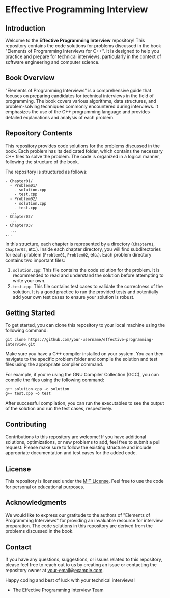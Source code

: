 # Effective Programming Interview

## Introduction

Welcome to the **Effective Programming Interview** repository! This repository contains the code solutions for problems discussed in the book "Elements of Programming Interviews for C++". It is designed to help you practice and prepare for technical interviews, particularly in the context of software engineering and computer science.

## Book Overview

"Elements of Programming Interviews" is a comprehensive guide that focuses on preparing candidates for technical interviews in the field of programming. The book covers various algorithms, data structures, and problem-solving techniques commonly encountered during interviews. It emphasizes the use of the C++ programming language and provides detailed explanations and analysis of each problem.

## Repository Contents

This repository provides code solutions for the problems discussed in the book. Each problem has its dedicated folder, which contains the necessary C++ files to solve the problem. The code is organized in a logical manner, following the structure of the book.

The repository is structured as follows:

```
- Chapter01/
  - Problem01/
    - solution.cpp
    - test.cpp
  - Problem02/
    - solution.cpp
    - test.cpp
  ...
- Chapter02/
  ...
- Chapter03/
  ...
...
```

In this structure, each chapter is represented by a directory (`Chapter01`, `Chapter02`, etc.). Inside each chapter directory, you will find subdirectories for each problem (`Problem01`, `Problem02`, etc.). Each problem directory contains two important files:

1. `solution.cpp`: This file contains the code solution for the problem. It is recommended to read and understand the solution before attempting to write your own.
2. `test.cpp`: This file contains test cases to validate the correctness of the solution. It is a good practice to run the provided tests and potentially add your own test cases to ensure your solution is robust.

## Getting Started

To get started, you can clone this repository to your local machine using the following command:

```
git clone https://github.com/your-username/effective-programming-interview.git
```

Make sure you have a C++ compiler installed on your system. You can then navigate to the specific problem folder and compile the solution and test files using the appropriate compiler command.

For example, if you're using the GNU Compiler Collection (GCC), you can compile the files using the following command:

```
g++ solution.cpp -o solution
g++ test.cpp -o test
```

After successful compilation, you can run the executables to see the output of the solution and run the test cases, respectively.

## Contributing

Contributions to this repository are welcome! If you have additional solutions, optimizations, or new problems to add, feel free to submit a pull request. Please make sure to follow the existing structure and include appropriate documentation and test cases for the added code.

## License

This repository is licensed under the [MIT License](LICENSE). Feel free to use the code for personal or educational purposes.

## Acknowledgments

We would like to express our gratitude to the authors of "Elements of Programming Interviews" for providing an invaluable resource for interview preparation. The code solutions in this repository are derived from the problems discussed in the book.

## Contact

If you have any questions, suggestions, or issues related to this repository, please feel free to reach out to us by creating an issue or contacting the repository owner at your-email@example.com.

Happy coding and best of luck with your technical interviews!

- The Effective Programming Interview Team
